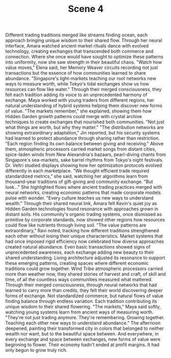 ﻿---
chapter: 9
scene: 4
chapter_title: "GLOBAL CURRENTS"
chapter_slug: global-currents
title: "Scene 4"
slug: ch09-sc04-global-currents
order: 4
prev: ch09-sc03-global-currents
next: ch09-sc05-global-currents
word_count: 586
reading_time_min: 3
est_tokens: 762
id: "2ccb52ff-af9b-407c-9fbd-0a14aef94754"
---

Different trading traditions merged like streams finding ocean, each approach bringing unique wisdom to their shared flow. Through her neural interface, Amara watched ancient market rituals dance with evolved technology, creating exchanges that transcended both commerce and connection. Where she once would have sought to optimize these patterns into uniformity, now she saw strength in their beautiful chaos.
      "Watch how value moves," Elena said, her Memory Weaver circuits recording not just transactions but the essence of how communities learned to share abundance. "Singapore's light-markets teaching our root networks new ways to measure worth, while Tokyo's tidal exchanges show us how resources can flow like water." Through their merged consciousness, they felt each tradition adding its voice to an unprecedented harmony of exchange.
      Maya worked with young traders from different regions, her natural understanding of hybrid systems helping them discover new forms of value. "The markets remember," she explained, showing them how Hidden Garden growth patterns could merge with crystal archive techniques to create exchanges that nourished both communities. "Not just what things are worth, but why they matter."
      "The distribution networks are showing extraordinary adaptation," Jin reported, but his security systems had learned to protect abundance through sharing rather than restriction. "Each region finding its own balance between giving and receiving." Above them, atmospheric processors carried market songs from distant cities, spice-laden winds from New Alexandria's bazaars, pearl-diving chants from Singapore's sea-markets, sake barrel rhythms from Tokyo's night festivals.
      Dr. Veltri studied displays showing how her optimization protocols evolved differently in each marketplace. "We thought efficient trade required standardized metrics," she said, watching her algorithms learn from thousand-year traditions of gift-giving and community exchange. "But look..." She highlighted flows where ancient trading practices merged with neural networks, creating economic patterns that made corporate models pulse with wonder. "Every culture teaches us new ways to understand wealth."
      Through their shared neural link, Amara felt Kevin's quiet joy as Hidden Garden technologies found resonance with approaches grown in distant soils. His community's organic trading systems, once dismissed as primitive by corporate standards, now showed other regions how resources could flow like nutrients through living soil.
      "The value patterns are extraordinary," Ravi noted, tracking how different traditions strengthened each other without losing their unique characteristics. Market systems that had once imposed rigid efficiency now celebrated how diverse approaches created natural abundance. Even basic transactions showed signs of unprecedented awareness, each exchange adding new beauty to their shared understanding.
      Living architecture adjusted its resonance to support these emerging patterns, creating spaces where different economic traditions could grow together. Wind Tribe atmospheric processors carried more than weather now, they shared stories of harvest and craft, of skill and time, of all the countless ways communities measured what mattered.
      Through their merged consciousness, through neural networks that had learned to carry more than credits, they felt their world discovering deeper forms of exchange. Not standardized commerce, but natural flows of value finding balance through endless variation. Each tradition contributing its unique wisdom to their shared flowering.
      "The markets," Maya said softly, watching young systems learn from ancient ways of measuring worth. "They're not just trading anymore. They're remembering. Growing together. Teaching each other new ways to understand abundance."
      The afternoon deepened, painting their transformed city in colors that belonged to neither wealth nor want, but to the beautiful space between. And everywhere, in every exchange and space between exchanges, new forms of value were beginning to flower.
      Their economy hadn't ended at profit margins.
      It had only begun to grow truly rich.
